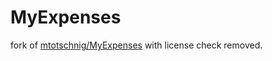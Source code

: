 MyExpenses
==========
fork of [mtotschnig/MyExpenses](https://github.com/mtotschnig/MyExpenses) with license check removed.

